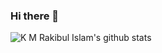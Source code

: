 ### Hi there 👋

<!--
**rakibulislam/rakibulislam** is a ✨ _special_ ✨ repository because its `README.md` (this file) appears on your GitHub profile.

Here are some ideas to get you started:

- 🔭 I’m currently working on ...
- 🌱 I’m currently learning ...
- 👯 I’m looking to collaborate on ...
- 🤔 I’m looking for help with ...
- 💬 Ask me about ...
- 📫 How to reach me: ...
- 😄 Pronouns: ...
- ⚡ Fun fact: ...
-->

![K M Rakibul Islam's github stats](https://github-readme-stats.vercel.app/api?username=rakibulislam&show_icons=true&count_private=true)
